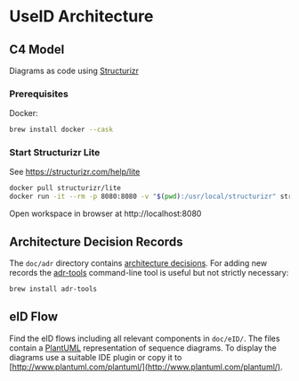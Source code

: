 # UseID Architecture

## C4 Model

Diagrams as code using [Structurizr](https://structurizr.com)

### Prerequisites

Docker:

```bash
brew install docker --cask
```

### Start Structurizr Lite

See https://structurizr.com/help/lite

```bash
docker pull structurizr/lite
docker run -it --rm -p 8080:8080 -v "$(pwd):/usr/local/structurizr" structurizr/lite
```

Open workspace in browser at http://localhost:8080

## Architecture Decision Records

The `doc/adr` directory contains [architecture decisions](https://cognitect.com/blog/2011/11/15/documenting-architecture-decisions).
For adding new records the [adr-tools](https://github.com/npryce/adr-tools) command-line tool is useful but not strictly necessary:

```bash
brew install adr-tools
```

## eID Flow

Find the eID flows including all relevant components in `doc/eID/`. The files contain a [PlantUML](https://plantuml.com/) 
representation of sequence diagrams. To display the diagrams use a suitable IDE plugin or copy it to [http://www.plantuml.com/plantuml/](http://www.plantuml.com/plantuml/).